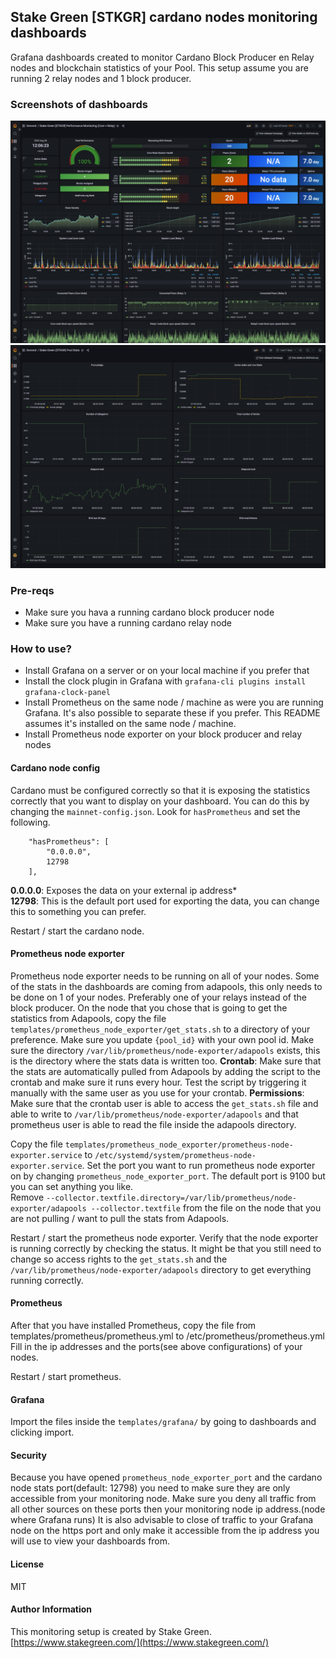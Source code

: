 ## Stake Green [STKGR] cardano nodes monitoring dashboards
Grafana dashboards created to monitor Cardano Block Producer en Relay nodes and blockchain statistics of your Pool. This setup assume you are running 2 relay nodes and 1 block producer.

### Screenshots of dashboards
![image](./assets/performance_stats_stake_green.png)
![image](./assets/pool_stats_stake_green.png)

### Pre-reqs
- Make sure you hava a running cardano block producer node
- Make sure you have a running cardano relay node 
 
### How to use?
- Install Grafana on a server or on your local machine if you prefer that
- Install the clock plugin in Grafana with `grafana-cli plugins install grafana-clock-panel`
- Install Prometheus on the same node / machine as were you are running Grafana. It's also possible to separate these if you prefer. This README assumes it's installed on the same node / machine.
- Install Prometheus node exporter on your block producer and relay nodes

#### Cardano node config
Cardano must be configured correctly so that it is exposing the statistics correctly that you want to display on your dashboard. You can do this by changing the `mainnet-config.json`. Look for `hasPrometheus` and set the following. 
```
    "hasPrometheus": [
        "0.0.0.0",
        12798
    ],
```
<strong>0.0.0.0</strong>: Exposes the data on your external ip address*<br>
<strong>12798</strong>: This is the default port used for exporting the data, you can change this to something you can prefer. 

Restart / start the cardano node.

#### Prometheus node exporter
Prometheus node exporter needs to be running on all of your nodes. Some of the stats in the dashboards are coming from adapools, this only needs to be done on 1 of your nodes. Preferably one of your relays instead of the block producer.
On the node that you chose that is going to get the statistics from Adapools, copy the file `templates/prometheus_node_exporter/get_stats.sh` to a directory of your preference. Make sure you update `{pool_id}` with your own pool id.
Make sure the directory `/var/lib/prometheus/node-exporter/adapools` exists, this is the directory where the stats data is written too. 
<strong>Crontab</strong>:
Make sure that the stats are automatically pulled from Adapools by adding the script to the crontab and make sure it runs every hour. Test the script by triggering it manually with the same user as you use for your crontab.
<strong>Permissions</strong>: Make sure that the crontab user is able to access the `get_stats.sh` file and able to write to `/var/lib/prometheus/node-exporter/adapools` and that prometheus user is able to read the file inside the adapools directory. 

Copy the file `templates/prometheus_node_exporter/prometheus-node-exporter.service` to `/etc/systemd/system/prometheus-node-exporter.service`. Set the port you want to run prometheus node exporter on by changing `prometheus_node_exporter_port`. The default port is 9100 but you can set anything you like.  
Remove `--collector.textfile.directory=/var/lib/prometheus/node-exporter/adapools --collector.textfile` from the file on the node that you are not pulling / want to pull the stats from Adapools.

Restart / start the prometheus node exporter. Verify that the node exporter is running correctly by checking the status. It might be that you still need to change so access rights to the `get_stats.sh` and the `/var/lib/prometheus/node-exporter/adapools` directory to get everything running correctly.

#### Prometheus
After that you have installed Prometheus, copy the file from templates/prometheus/prometheus.yml to /etc/prometheus/prometheus.yml
Fill in the ip addresses and the ports(see above configurations) of your nodes.

Restart / start prometheus.

#### Grafana 
Import the files inside the `templates/grafana/` by going to dashboards and clicking import.

#### Security
Because you have opened `prometheus_node_exporter_port` and the cardano node stats port(default: 12798) you need to make sure they are only accessible from your monitoring node. Make sure you deny all traffic from all other sources on these ports then your monitoring node ip address.(node where Grafana runs)
It is also advisable to close of traffic to your Grafana node on the https port and only make it accessible from the ip address you will use to view your dashboards from. 

#### License
MIT

#### Author Information
This monitoring setup is created by Stake Green. [https://www.stakegreen.com/](https://www.stakegreen.com/)
